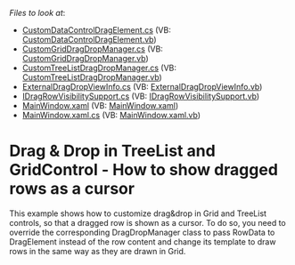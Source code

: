 <!-- default file list -->
*Files to look at*:

* [CustomDataControlDragElement.cs](./CS/Drag%20Drop%20rows/CustomDataControlDragElement.cs) (VB: [CustomDataControlDragElement.vb](./VB/Drag%20Drop%20rows/CustomDataControlDragElement.vb))
* [CustomGridDragDropManager.cs](./CS/Drag%20Drop%20rows/CustomGridDragDropManager.cs) (VB: [CustomGridDragDropManager.vb](./VB/Drag%20Drop%20rows/CustomGridDragDropManager.vb))
* [CustomTreeListDragDropManager.cs](./CS/Drag%20Drop%20rows/CustomTreeListDragDropManager.cs) (VB: [CustomTreeListDragDropManager.vb](./VB/Drag%20Drop%20rows/CustomTreeListDragDropManager.vb))
* [ExternalDragDropViewInfo.cs](./CS/Drag%20Drop%20rows/ExternalDragDropViewInfo.cs) (VB: [ExternalDragDropViewInfo.vb](./VB/Drag%20Drop%20rows/ExternalDragDropViewInfo.vb))
* [IDragRowVisibilitySupport.cs](./CS/Drag%20Drop%20rows/IDragRowVisibilitySupport.cs) (VB: [IDragRowVisibilitySupport.vb](./VB/Drag%20Drop%20rows/IDragRowVisibilitySupport.vb))
* [MainWindow.xaml](./CS/Drag%20Drop%20rows/MainWindow.xaml) (VB: [MainWindow.xaml](./VB/Drag%20Drop%20rows/MainWindow.xaml))
* [MainWindow.xaml.cs](./CS/Drag%20Drop%20rows/MainWindow.xaml.cs) (VB: [MainWindow.xaml.vb](./VB/Drag%20Drop%20rows/MainWindow.xaml.vb))
<!-- default file list end -->
# Drag & Drop in TreeList and GridControl - How to show dragged rows as a cursor


<p>This example shows how to customize drag&drop in Grid and TreeList controls, so that a dragged row is shown as a cursor. To do so, you need to override the corresponding DragDropManager class to pass RowData to DragElement instead of the row content and change its template to draw rows in the same way as they are drawn in Grid.</p>

<br/>


